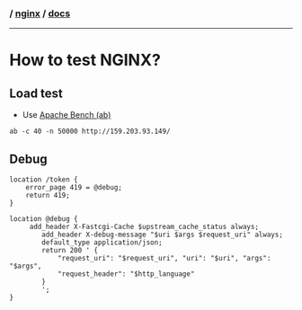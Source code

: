 ### / [nginx](.../) / [docs](.)

-----------------------------------------------------------------------------------

# How to test NGINX?

## Load test
* Use [Apache Bench (ab)](https://httpd.apache.org/docs/2.4/programs/ab.html)

`ab -c 40 -n 50000 http://159.203.93.149/`

## Debug
```
location /token {
    error_page 419 = @debug;
    return 419;
}

location @debug {
     add_header X-Fastcgi-Cache $upstream_cache_status always;
        add_header X-debug-message "$uri $args $request_uri" always;
        default_type application/json;
        return 200 ' {
            "request_uri": "$request_uri", "uri": "$uri", "args": "$args",
            "request_header": "$http_language"
        }
        ';
}
```